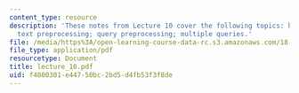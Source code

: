```yaml
---
content_type: resource
description: 'These notes from Lecture 10 cover the following topics: history; notation;
  text preprocessing; query preprocessing; multiple queries.'
file: /media/https%3A/open-learning-course-data-rc.s3.amazonaws.com/18-417-introduction-to-computational-molecular-biology-fall-2004/f4800301e44750bc2bd5d4fb53f3f8de_lecture_10.pdf
file_type: application/pdf
resourcetype: Document
title: lecture_10.pdf
uid: f4800301-e447-50bc-2bd5-d4fb53f3f8de
---
```

